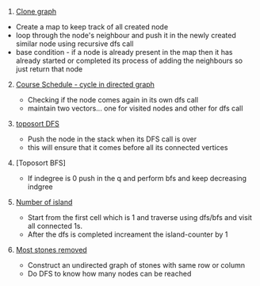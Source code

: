1. [Clone graph](https://leetcode.com/problems/clone-graph/)

- Create a map to keep track of all created node
- loop through the node's neighbour and push it in the newly created similar node using recursive dfs call
- base condition - if a node is already present in the map then it has already started or completed its process of adding the neighbours so just return that node

2. [Course Schedule - cycle in directed graph](https://leetcode.com/problems/course-schedule/submissions/)

   - Checking if the node comes again in its own dfs call
   - maintain two vectors... one for visited nodes and other for dfs call

3. [toposort DFS](https://practice.geeksforgeeks.org/problems/topological-sort/1#)

   - Push the node in the stack when its DFS call is over
   - this will ensure that it comes before all its connected vertices

4. [Toposort BFS]

   - If indegree is 0 push in the q and perform bfs and keep decreasing indgree

5. [Number of island](https://leetcode.com/problems/number-of-islands/submissions/)

   - Start from the first cell which is 1 and traverse using dfs/bfs and visit all connected 1s.
   - After the dfs is completed increament the island-counter by 1

6. [Most stones removed](https://leetcode.com/problems/most-stones-removed-with-same-row-or-column/)

   - Construct an undirected graph of stones with same row or column
   - Do DFS to know how many nodes can be reached
